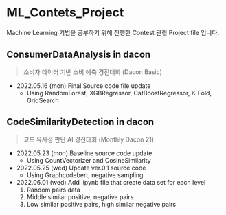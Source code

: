 # ML_Contets_Project
Machine Learning 기법을 공부하기 위해 진행한 Contest 관련 Project file 입니다.    

## ConsumerDataAnalysis in dacon
> 소비자 데이터 기반 소비 예측 경진대회 (Dacon Basic)
- 2022.05.16 (mon) Final Source code file update
  - Using RandomForest, XGBRegressor, CatBoostRegressor, K-Fold, GridSearch

## CodeSimilarityDetection in dacon
> 코드 유사성 판단 AI 경진대회 (Monthly Dacon 21)
- 2022.05.23 (mon) Baseline source code update
  - Using CountVectorizer and CosineSimilarity
- 2022.05.25 (wed) Update ver.0.1 source code
  - Using Graphcodebert, negative sampling
- 2022.06.01 (wed) Add .ipynb file that create data set for each level
  1. Random pairs data
  2. Middle similar positive, negative pairs
  3. Low similar positive pairs, high similar negative pairs
